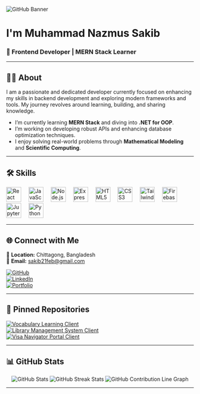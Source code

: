![GitHub Banner](https://i.ibb.co.com/vmwCFcy/wp8903933-mern-stack-wallpapers.jpg)

# I'm Muhammad Nazmus Sakib  
### 🌟 Frontend Developer | MERN Stack Learner  

---

## 👩‍💻 **About**  
I am a passionate and dedicated developer currently focused on enhancing my skills in backend development and exploring modern frameworks and tools. My journey revolves around learning, building, and sharing knowledge.  

-  I’m currently learning **MERN Stack** and diving into **.NET for OOP**.  
-  I’m working on developing robust APIs and enhancing database optimization techniques.  
-  I enjoy solving real-world problems through **Mathematical Modeling** and **Scientific Computing**.  

---

## 🛠️ **Skills**

<div align="left">
  <img src="https://cdn.jsdelivr.net/gh/devicons/devicon/icons/react/react-original.svg" height="40" alt="React logo" />
  <img width="12" />
  <img src="https://cdn.jsdelivr.net/gh/devicons/devicon/icons/javascript/javascript-original.svg" height="40" alt="JavaScript logo" />
  <img width="12" />
  <img src="https://cdn.jsdelivr.net/gh/devicons/devicon/icons/nodejs/nodejs-original.svg" height="40" alt="Node.js logo" />
  <img width="12" />
  <img src="https://cdn.jsdelivr.net/gh/devicons/devicon/icons/express/express-original.svg" height="40" alt="Express.js logo" />
  <img width="12" />
  <img src="https://cdn.jsdelivr.net/gh/devicons/devicon/icons/html5/html5-original.svg" height="40" alt="HTML5 logo" />
  <img width="12" />
  <img src="https://cdn.jsdelivr.net/gh/devicons/devicon/icons/css3/css3-original.svg" height="40" alt="CSS3 logo" />
  <img width="12" />
  <img src="https://cdn.jsdelivr.net/gh/devicons/devicon/icons/tailwindcss/tailwindcss-original-wordmark.svg" height="40" alt="Tailwind CSS logo" />
  <img width="12" />
  <img src="https://cdn.jsdelivr.net/gh/devicons/devicon/icons/firebase/firebase-plain.svg" height="40" alt="Firebase logo" />
  <img width="12" />
  <img src="https://cdn.jsdelivr.net/gh/devicons/devicon/icons/jupyter/jupyter-original.svg" height="40" alt="Jupyter logo" />
  <img width="12" />
  <img src="https://cdn.jsdelivr.net/gh/devicons/devicon/icons/python/python-original.svg" height="40" alt="Python logo" />
</div>

---

## 🌐 **Connect with Me**  
📍 **Location:** Chittagong, Bangladesh  
📧 **Email:** [sakib21feb@gmail.com](mailto:sakib21feb@gmail.com)  

[![GitHub](https://img.shields.io/badge/GitHub-181717?style=for-the-badge&logo=github&logoColor=white)](https://github.com/MuhammadNazmusSakib)  
[![LinkedIn](https://img.shields.io/badge/LinkedIn-0A66C2?style=for-the-badge&logo=linkedin&logoColor=white)](https://www.linkedin.com/in/muhammad-nazmus-sakib/)  
[![Portfolio](https://img.shields.io/badge/Website-4285F4?style=for-the-badge&logo=google-chrome&logoColor=white)](https://muhammad-nazmus-sakib.web.app/)  

---

## 📌 **Pinned Repositories**

[![Vocabulary Learning Client](https://github-readme-stats.vercel.app/api/pin/?username=MuhammadNazmusSakib&repo=Vocabulary-Learning-Client-)](https://github.com/MuhammadNazmusSakib/Vocabulary-Learning-Client-)  
[![Library Management System Client](https://github-readme-stats.vercel.app/api/pin/?username=MuhammadNazmusSakib&repo=Library-Management-System-Client)](https://github.com/MuhammadNazmusSakib/Library-Management-System-Client)  
[![Visa Navigator Portal Client](https://github-readme-stats.vercel.app/api/pin/?username=MuhammadNazmusSakib&repo=Visa-Navigator-Portal-Client)](https://github.com/MuhammadNazmusSakib/Visa-Navigator-Portal-Client)  

---

## 📊 **GitHub Stats**

<div align="center">
  <img src="https://github-readme-stats.vercel.app/api?username=MuhammadNazmusSakib&show_icons=true&hide_title=true&hide_rank=false" alt="GitHub Stats" />
  <img src="https://github-readme-streak-stats.herokuapp.com/?user=MuhammadNazmusSakib" alt="GitHub Streak Stats" />
  <img src="https://github-profile-summary-cards.vercel.app/api/cards/profile-details?username=MuhammadNazmusSakib&theme=default" alt="GitHub Contribution Line Graph" />
</div>

---
